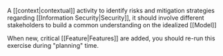 A [[context|contextual]] activity to identify risks and mitigation strategies regarding [[Information Security|Security]], it should involve different stakeholders to build a common understanding on the idealized [[Model]]

When new, critical [[Feature|Features]] are added, you should re-run this exercise during "planning" time.